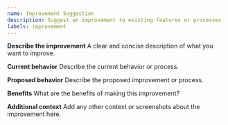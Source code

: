 ```yaml
---
name: Improvement Suggestion
description: Suggest an improvement to existing features or processes
labels: improvement
---
```


**Describe the improvement**
A clear and concise description of what you want to improve.

**Current behavior**
Describe the current behavior or process.

**Proposed behavior**
Describe the proposed improvement or process.

**Benefits**
What are the benefits of making this improvement?

**Additional context**
Add any other context or screenshots about the improvement here.
